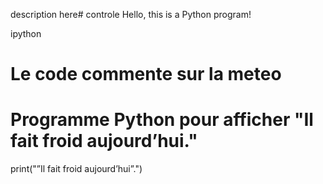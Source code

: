 description here# controle
Hello, this is a Python program!

ipython
# Le code commente sur la meteo
# Programme Python pour afficher "Il fait froid aujourd’hui."
print("”Il fait froid aujourd’hui”.")
